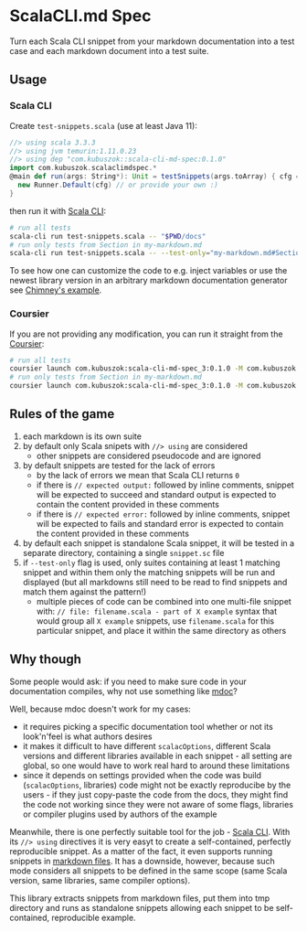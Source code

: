 # ScalaCLI.md Spec

Turn each Scala CLI snippet from your markdown documentation into a test case
and each markdown document into a test suite.

## Usage

### Scala CLI

Create `test-snippets.scala` (use at least Java 11):

```scala
//> using scala 3.3.3
//> using jvm temurin:1.11.0.23
//> using dep "com.kubuszok::scala-cli-md-spec:0.1.0"
import com.kubuszok.scalaclimdspec.*
@main def run(args: String*): Unit = testSnippets(args.toArray) { cfg =>
  new Runner.Default(cfg) // or provide your own :)
}
```

then run it with [Scala CLI](https://scala-cli.virtuslab.org/):

```bash
# run all tests
scala-cli run test-snippets.scala -- "$PWD/docs"
# run only tests from Section in my-markdown.md
scala-cli run test-snippets.scala -- --test-only="my-markdown.md#Section*" "$PWD/docs"
```

To see how one can customize the code to e.g. inject variables or use the newest library version
in an arbitrary markdown documentation generator see [Chimney's example](https://github.com/scalalandio/chimney/blob/29cd5048bee3b66c2d4d3d81dc17e0c0d5a4a128/scripts/test-snippets.scala).

### Coursier

If you are not providing any modification, you can run it straight from the [Coursier](https://get-coursier.io):

```bash
# run all tests
coursier launch com.kubuszok:scala-cli-md-spec_3:0.1.0 -M com.kubuszok.scalaclimdspec.testSnippets -- "$PWD/docs"
# run only tests from Section in my-markdown.md
coursier launch com.kubuszok:scala-cli-md-spec_3:0.1.0 -M com.kubuszok.scalaclimdspec.testSnippets -- --test-only="my-markdown.md#Section*" "$PWD/docs"
```

## Rules of the game

 1. each markdown is its own suite
 2. by default only Scala snipets with `//> using` are considered
    * other snippets are considered pseudocode and are ignored
 3. by default snippets are tested for the lack of errors
    * by the lack of errors we mean that Scala CLI returns `0`
    * if there is `// expected output:` followed by inline comments, snippet will be expected to succeed and
      standard output is expected to contain the content provided in these comments
    * if there is `// expected error:` followed by inline comments, snippet will be expected to fails and
      standard error is expected to contain the content provided in these comments
 4. by default each snippet is standalone Scala snippet, it will be tested in a separate directory, containing
    a single `snippet.sc` file
 5. if `--test-only` flag is used, only suites containing at least 1 matching snippet and within them only
    the matching snippets will be run and displayed (but all markdowns still need to be read to find snippets
    and match them against the pattern!)
    * multiple pieces of code can be combined into one multi-file snippet with:
      `// file: filename.scala - part of X example` syntax that would group all `X example` snippets, use
      `filename.scala` for this particular snippet, and place it within the same directory as others

## Why though

Some people would ask: if you need to make sure code in your documentation compiles, why not use something like
[mdoc](https://scalameta.org/mdoc/)?

Well, because mdoc doesn't work for my cases:

 * it requires picking a specific documentation tool whether or not its look'n'feel is what authors desires
 * it makes it difficult to have different `scalacOptions`, different Scala versions and different libraries available
   in each snippet - all setting are global, so one would have to work real hard to around these limitations
 * since it depends on settings provided when the code was build (`scalacOptions`, libraries) code might not be exactly
   reproducibe by the users - if they just copy-paste the code from the docs, they might find the code not working
   since they were not aware of some flags, libraries or compiler plugins used by authors of the example

Meanwhile, there is one perfectly suitable tool for the job - [Scala CLI](https://scala-cli.virtuslab.org/). With
its `//> using` directives it is very easyt to create a self-contained, perfectly reproducible snippet. As a matter
of the fact, it even supports running snippets in [markdown files](https://scala-cli.virtuslab.org/docs/guides/power/markdown#markdown-inputs).
It has a downside, however, because such mode considers all snippets to be defined in the same scope (same Scala version,
same libraries, same compiler options).

This library extracts snippets from markdown files, put them into tmp directory and runs as standalone snippets
allowing each snippet to be self-contained, reproducible example.

